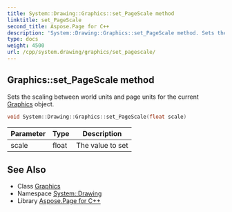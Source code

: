 ```yaml
---
title: System::Drawing::Graphics::set_PageScale method
linktitle: set_PageScale
second_title: Aspose.Page for C++
description: 'System::Drawing::Graphics::set_PageScale method. Sets the scaling between world units and page units for the current Graphics object in C++.'
type: docs
weight: 4500
url: /cpp/system.drawing/graphics/set_pagescale/
---
```

## Graphics::set_PageScale method


Sets the scaling between world units and page units for the current [Graphics](../) object.

```cpp
void System::Drawing::Graphics::set_PageScale(float scale)
```


| Parameter | Type | Description |
| --- | --- | --- |
| scale | float | The value to set |

## See Also

* Class [Graphics](../)
* Namespace [System::Drawing](../../)
* Library [Aspose.Page for C++](../../../)
